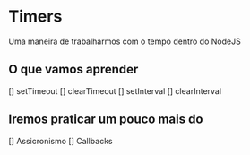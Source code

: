 # Timers

Uma maneira de trabalharmos com o tempo dentro do NodeJS


## O que vamos aprender

[] setTimeout
[] clearTimeout
[] setInterval
[] clearInterval

## Iremos praticar um pouco mais do 

[] Assicronismo
[] Callbacks